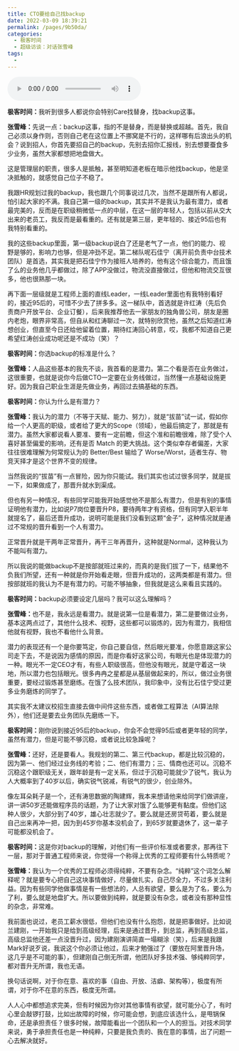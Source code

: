 ```yaml
---
title: CTO要给自己找backup
date: 2022-03-09 18:39:21
permalink: /pages/9b50da/
categories:
  - 极客时间
  - 超级访谈：对话张雪峰
tags:
  - 
---
```

<audio title="11.CTO要给自己找backup" src="https://static001.geekbang.org/resource/audio/81/05/81209b7c9e904498c34da2c37a1d4305.mp3" controls="controls"></audio> 
<p><strong>极客时间：</strong>我听到很多人都说你会特别Care找替身，找backup这事。</p><p><strong>张雪峰：</strong>先说一点：backup这事，指的不是替身，而是替换或超越。首先，我自己必须以身作则，否则自己老在这位置上不挪窝是不行的，这样哪有后浪出头的机会？说到招人，你首先要招自己的backup，先别去招你汇报线，别去想要蚕食多少业务，虽然大家都想把地盘做大。</p><p>这是管理层的职责，很多人是抵触，甚至明知道老板在暗示他找backup，他是坚决抵触的，就感觉自己位子不稳了。</p><p>我跟HR规划过我的backup，我也跟几个同事说过几次，当然不是跟所有人都说，怕引起大家的不满。我自己第一级的backup，其实并不是我认为最有潜力，或者最完美的，反而是在职级稍微低一点的中层，在这一层的年轻人，包括以前从交大出来的老员工，我反而是最看重的。还有就是第三层，更年轻的、接近95后也有我特别看重的。</p><p>我的这些backup里面，第一级backup说白了还是老气了一点，他们的能力、视野是够的，影响力也够，但是冲劲不足。第二梯队呢石佳宁（离开前负责中台技术团队）是首选，其实我是把石佳宁作为接班人培养的，他有这个综合能力，而且饿了么的业务他几乎都做过，除了APP没做过，物流没直接做过，但他和物流交互很多，他也很熟那一块。</p><!-- [[[read_end]]] --><p>再下面一层级就是工程师上面的直线Leader，一线Leader里面也有我特别看好的，接近95后的，可惜不少去了拼多多。这一梯队中，首选就是许红涛（先后负责商户开放平台、企业订餐），后来我推荐他去一家朋友的独角兽公司，朋友是圈内老炮，眼界非常高，但自从和红涛聊过一次，就特别欣赏他，虽然之后知道红涛想创业，但直至今日还给他留着位置，期待红涛回心转意，哎，我都不知道自己更希望红涛创业成功呢还是不成功（笑）？</p><p><strong>极客时间：</strong>你选backup的标准是什么？</p><p><strong>张雪峰：</strong>人品这些基本的我先不谈，我首看的是潜力。第二个看是否在业务做过，这很重要，也就是说你今后做CTO一定要在业务线做过，当然懂一点基础设施更好。因为我自己职业生涯是先做业务，再回过去搞基础的东西。</p><p><strong>极客时间：</strong>你认为什么是有潜力？</p><p><strong>张雪峰：</strong>我认为的潜力（不等于天赋、能力、努力），就是“拔苗”试一试，假如你给一个人更高的职级，或者给了更大的Scope（领域），他最后搞定了，那就是有潜力。虽然大家都说看人要准、要有一定前瞻，但这个准和前瞻很难，除了受个人喜好甚至偏爱的影响，还有是否 Match 的更大挑战。这个类似幸存者偏差，大家往往很难理解为何常规认为的 Better/Best 输给了 Worse/Worst，适者生存、物竞天择才是这个世界不变的规律。</p><p>当然我说的“拔苗”有一点冒险，因为你只能试。我们其实也试过很多同学，就是拔一下，如果做成了，那晋升就水到渠成。</p><p>但也有另一种情况，有些同学可能我开始感觉他不是那么有潜力，但是有别的事情证明他有潜力，比如说P7岗位要晋升P8，要待两年才有资格，但有同学入职半年就提名了，最后还晋升成功，说明可能是我们没看到这颗“金子”，这种情况就是通过不常规的晋升看到一个人有潜力。</p><p>正常晋升就是干两年正常晋升，再干三年再晋升，这种就是Normal，这种我认为不能叫有潜力。</p><p>所以我说的能做backup不是按部就班过来的，而真的是我们拔了一下，结果他不负我们所望，还有一种就是你开始看走眼，但晋升成功的，这两类都是有潜力。但按部就班的我认为不是有潜力的。可能不够抽象，但我就是这么来看且实践的。</p><p><strong>极客时间：</strong>backup必须要设定几层吗？我可以这么理解吗？</p><p><strong>张雪峰：</strong>也不是，我永远是看潜力。就是说第一位是看潜力，第二是要做过业务，基本这两点过了，其他什么技术、视野，这些都可以锻炼的，因为有潜力，我相信他就有视野，我也不看他什么背景。</p><p>潜力的表现还有一个是你要笃定，你自己要自信，然后眼光要准，你愿意跟这家公司走下去，不是说因为感情的原因，而是你看好这家公司，有眼光也是体现潜力的一种。眼光不一定CEO才有，有些人职级很高，但他没有眼光，就是守着这一块地，所以潜力也包括眼光。很多冉冉之星都是从基层做起来的，所以，做过业务很重要，要经过锻炼甚至磨练。在饿了么技术团队，我印象中，没有比石佳宁受过更多业务磨炼的同学了。</p><p>其实我不太建议校招生直接去做中间件这些东西，或者做工程算法（AI算法除外），他们还是要去业务团队先磨练一下。</p><p><strong>极客时间：</strong>刚你说到接近95后的backup，你会不会觉得95后或者更年轻的同学，虽然有潜力，但是可能不够沉稳，或者说比较急躁呢？</p><p><strong>张雪峰：</strong>还好，还是要看人。我规划的第二、第三代backup，都是比较沉稳的，因为第一、他们经过业务线的考验；二、他们有潜力；三、情商也还可以。沉稳不沉稳这个跟职级无关，跟年龄是有一定关系，但过于沉稳可能就少了锐气，我认为人大概率到了40岁以后，确实锐气锐减，有锐气的很少，创业除外。</p><p>像左耳朵耗子是一个，还有涛思数据的陶建辉，我本来想请他来给同学们做讲座，讲一讲50岁还能做程序员的话题，为了让大家对饿了么能够更有黏度。但他们这种人很少，大部分到了40岁，雄心壮志就少了。要么就是还房贷苟着，要么就是自己出来再冲一把，因为到45岁你基本没机会了，到65岁就要退休了，这一辈子可能都没机会了。</p><p><strong>极客时间：</strong>这是你对backup的理解，对他们有一些评价标准或者要求，那再往下一层，那对于普通工程师来说，你觉得一个称得上优秀的工程师要有什么特质呢？</p><p><strong>张雪峰：</strong>我认为一个优秀的工程师必须得纯粹，不要有杂念。“纯粹”这个词怎么解释呢？就是要专心把自己这块事情做好，尽量做扎实，自己尽全力，不过多关注利益。因为有些同学他做事情是有一些想法的，人总有欲望，要么是为了名，要么为了利，要么就是地盘扩大。所以要做到纯粹，就是要没有杂念，或者没有那种显性的杂念，非常难。</p><p>我前面也说过，老员工薪水很低，但他们也没有什么抱怨，就是把事做好。比如说兰建刚，一开始我只是给到高级经理，后来是通过晋升，到总监，再到高级总监，高级总监他还差一点没晋升过，因为建刚演讲简直一塌糊涂（笑），后来是我跟Mark好说歹说，我说这个你必须让他过，后来才勉强过了（要放在阿里晋升场，这几乎是不可能的事），但建刚自己倒无所谓，他团队好多技术强、够纯粹同学，都对晋升无所谓，我也无语。</p><p>换句话说啊，对于你在意、喜欢的事（自由、开放、洁癖、架构等），极度有所谓，对于你不在意的东西，极度无所谓。</p><p>人人心中都想追求完美，但有时候因为你对其他事情有欲望，就可能分心了，有时心里会敲锣打鼓，比如出故障的时候，你可能会想，到底应该选什么，是甩锅保命，还是承担责任？很多时候，故障能看出一个团队和一个人的担当。对技术同学来说，勇于承担责任也是一种纯粹，只要是我负责的、我在意的事情，出了问题一心去解决就好。</p>